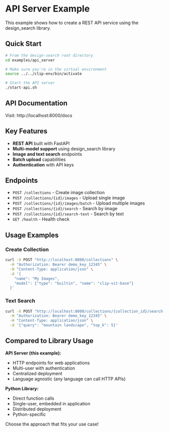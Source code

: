 # API Server Example

This example shows how to create a REST API service using the design_search library.

## Quick Start

```bash
# From the design-search root directory
cd examples/api_server

# Make sure you're in the virtual environment
source ../../clip-env/bin/activate

# Start the API server
./start-api.sh
```

## API Documentation

Visit: http://localhost:8000/docs

## Key Features

- **REST API** built with FastAPI
- **Multi-model support** using design_search library
- **Image and text search** endpoints
- **Batch upload** capabilities
- **Authentication** with API keys

## Endpoints

- `POST /collections` - Create image collection
- `POST /collections/{id}/images` - Upload single image
- `POST /collections/{id}/images/batch` - Upload multiple images  
- `POST /collections/{id}/search` - Search by image
- `POST /collections/{id}/search-text` - Search by text
- `GET /health` - Health check

## Usage Examples

### Create Collection
```bash
curl -X POST "http://localhost:8000/collections" \
  -H "Authorization: Bearer demo_key_12345" \
  -H "Content-Type: application/json" \
  -d '{
    "name": "My Images",
    "model": {"type": "builtin", "name": "clip-vit-base"}
  }'
```

### Text Search
```bash
curl -X POST "http://localhost:8000/collections/{collection_id}/search-text" \
  -H "Authorization: Bearer demo_key_12345" \
  -H "Content-Type: application/json" \
  -d '{"query": "mountain landscape", "top_k": 5}'
```

## Compared to Library Usage

**API Server (this example):**
- HTTP endpoints for web applications
- Multi-user with authentication
- Centralized deployment
- Language agnostic (any language can call HTTP APIs)

**Python Library:**
- Direct function calls
- Single-user, embedded in application
- Distributed deployment
- Python-specific

Choose the approach that fits your use case!